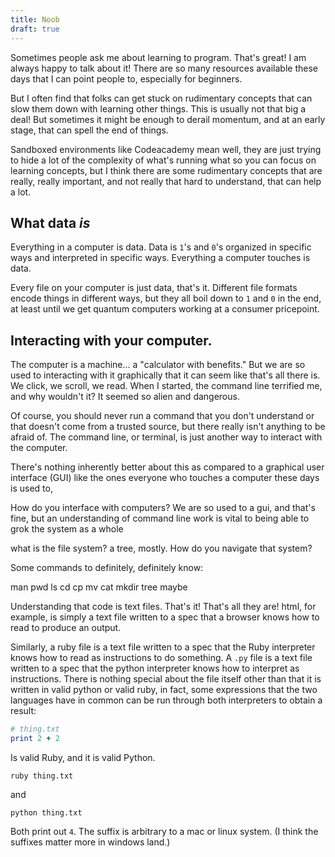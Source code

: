 ```yaml
---
title: Noob
draft: true
---
```


Sometimes people ask me about learning to program. That's great! I am always
happy to talk about it! There are so many resources available these days that I
can point people to, especially for beginners.

But I often find that folks can get stuck on rudimentary concepts that can
slow them down with learning other things. This is usually not that big a deal!
But sometimes it might be enough to derail momentum, and at an early stage,
that can spell the end of things.

Sandboxed environments like Codeacademy mean well, they are just trying to hide
a lot of the complexity of what's running what so you can focus on learning
concepts, but I think there are some rudimentary concepts that are really,
really important, and not really that hard to understand, that can help a lot.

What data _is_
--------------

Everything in a computer is data. Data is `1`'s and `0`'s organized in specific
ways and interpreted in specific ways. Everything a computer touches is data.

Every file on your computer is just data, that's it. Different file formats
encode things in different ways, but they all boil down to `1` and `0` in the
end, at least until we get quantum computers working at a consumer pricepoint.


Interacting with your computer.
--------------------------

The computer is a machine... a "calculator with benefits." But we are so
used to interacting with it graphically that it can seem like that's all there
is. We click, we scroll, we read. When I started, the command line terrified
me, and why wouldn't it? It seemed so alien and dangerous.

Of course, you should never run a command that you don't understand or that
doesn't come from a trusted source, but there really isn't anything to be
afraid of.  The command line, or terminal, is just another way to interact with
the computer.

There's nothing inherently better about this as compared to a graphical user
interface (GUI) like the ones everyone who touches a computer these days is
used to,

How do you interface with computers? We are so used to a gui, and that's fine,
but an understanding of command line work is vital to being able to grok the
system as a whole

what is the file system? a tree, mostly. How do you navigate that system?

Some commands to definitely, definitely know:

man
pwd
ls
cd
cp
mv
cat
mkdir
tree maybe

Understanding that code is text files. That's it! That's all they are! html,
for example, is simply a text file written to a spec that a browser knows how
to read to produce an output.

Similarly, a ruby file is a text file written to a spec that the Ruby
interpreter knows how to read as instructions to do something. A `.py` file is
a text file written to a spec that the python interpreter knows how to
interpret as instructions. There is nothing special about the file itself other
than that it is written in valid python or valid ruby, in fact, some
expressions that the two languages have in common can be run through both
interpreters to obtain a result:

```ruby
# thing.txt
print 2 + 2
```

Is valid Ruby, and it is valid Python.

```
ruby thing.txt
```
and

```
python thing.txt
```

Both print out `4`. The suffix is arbitrary to a mac or linux system. (I think
the suffixes matter more in windows land.)

